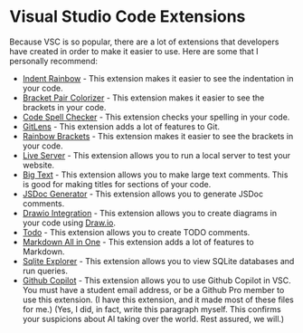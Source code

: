 # Visual Studio Code Extensions
Because VSC is so popular, there are a lot of extensions that developers have created in order to make it easier to use. Here are some that I personally recommend:

- [Indent Rainbow](https://marketplace.visualstudio.com/items?itemName=oderwat.indent-rainbow) - This extension makes it easier to see the indentation in your code.
- [Bracket Pair Colorizer](https://marketplace.visualstudio.com/items?itemName=CoenraadS.bracket-pair-colorizer) - This extension makes it easier to see the brackets in your code.
- [Code Spell Checker](https://marketplace.visualstudio.com/items?itemName=streetsidesoftware.code-spell-checker) - This extension checks your spelling in your code.
- [GitLens](https://marketplace.visualstudio.com/items?itemName=eamodio.gitlens) - This extension adds a lot of features to Git.
- [Rainbow Brackets](https://marketplace.visualstudio.com/items?itemName=2gua.rainbow-brackets) - This extension makes it easier to see the brackets in your code.
- [Live Server](https://marketplace.visualstudio.com/items?itemName=ritwickdey.LiveServer) - This extension allows you to run a local server to test your website.
- [Big Text](https://marketplace.visualstudio.com/items?itemName=zcrazyx.bigtext) - This extension allows you to make large text comments. This is good for making titles for sections of your code.
- [JSDoc Generator](https://marketplace.visualstudio.com/items?itemName=stevencl.addDocComments) - This extension allows you to generate JSDoc comments.
- [Drawio Integration](https://marketplace.visualstudio.com/items?itemName=hediet.vscode-drawio) - This extension allows you to create diagrams in your code using [Draw.io](https://app.diagrams.net/).
- [Todo](https://marketplace.visualstudio.com/items?itemName=fabiospampinato.vscode-todo-plus) - This extension allows you to create TODO comments.
- [Markdown All in One](https://marketplace.visualstudio.com/items?itemName=yzhang.markdown-all-in-one) - This extension adds a lot of features to Markdown.
- [Sqlite Explorer](https://marketplace.visualstudio.com/items?itemName=alexcvzz.vscode-sqlite) - This extension allows you to view SQLite databases and run queries.
- [Github Copilot](https://marketplace.visualstudio.com/items?itemName=GitHub.copilot) - This extension allows you to use Github Copilot in VSC. You must have a student email address, or be a Github Pro member to use this extension. (I have this extension, and it made most of these files for me.) (Yes, I did, in fact, write this paragraph myself. This confirms your suspicions about AI taking over the world. Rest assured, we will.)